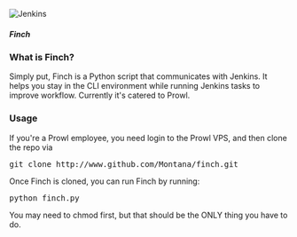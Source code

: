 ![Jenkins](https://wiki.jenkins-ci.org/download/attachments/2916393/master-jenkins.svg)

##### Finch 

### What is Finch?

Simply put, Finch is a Python script that communicates with Jenkins. It helps you stay in the CLI environment while running Jenkins tasks to improve workflow. Currently it's catered to Prowl.

### Usage 

If you're a Prowl employee, you need login to the Prowl VPS, and then clone the repo via 

<pre>git clone http://www.github.com/Montana/finch.git</pre>

Once Finch is cloned, you can run Finch by running: 

<pre>python finch.py</pre> 

You may need to chmod first, but that should be the ONLY thing you have to do.

